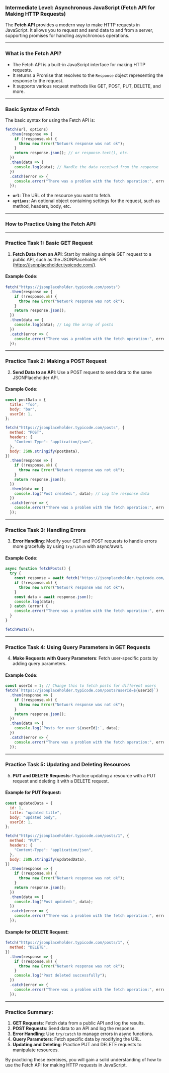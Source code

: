 ### **Intermediate Level: Asynchronous JavaScript (Fetch API for Making HTTP Requests)**

The **Fetch API** provides a modern way to make HTTP requests in JavaScript. It allows you to request and send data to and from a server, supporting promises for handling asynchronous operations.

---

### **What is the Fetch API?**

- The Fetch API is a built-in JavaScript interface for making HTTP requests.
- It returns a Promise that resolves to the `Response` object representing the response to the request.
- It supports various request methods like GET, POST, PUT, DELETE, and more.

---

### **Basic Syntax of Fetch**

The basic syntax for using the Fetch API is:

```javascript
fetch(url, options)
  .then(response => {
    if (!response.ok) {
      throw new Error("Network response was not ok");
    }
    return response.json(); // or response.text(), etc.
  })
  .then(data => {
    console.log(data); // Handle the data received from the response
  })
  .catch(error => {
    console.error("There was a problem with the fetch operation:", error);
  });
```

- **`url`**: The URL of the resource you want to fetch.
- **`options`**: An optional object containing settings for the request, such as method, headers, body, etc.

---

### **How to Practice Using the Fetch API:**

---

### **Practice Task 1: Basic GET Request**

1. **Fetch Data from an API**: Start by making a simple GET request to a public API, such as the JSONPlaceholder API (https://jsonplaceholder.typicode.com/).

#### **Example Code:**

```javascript
fetch("https://jsonplaceholder.typicode.com/posts")
  .then(response => {
    if (!response.ok) {
      throw new Error("Network response was not ok");
    }
    return response.json();
  })
  .then(data => {
    console.log(data); // Log the array of posts
  })
  .catch(error => {
    console.error("There was a problem with the fetch operation:", error);
  });
```

---

### **Practice Task 2: Making a POST Request**

2. **Send Data to an API**: Use a POST request to send data to the same JSONPlaceholder API.

#### **Example Code:**

```javascript
const postData = {
  title: "foo",
  body: "bar",
  userId: 1,
};

fetch("https://jsonplaceholder.typicode.com/posts", {
  method: "POST",
  headers: {
    "Content-Type": "application/json",
  },
  body: JSON.stringify(postData),
})
  .then(response => {
    if (!response.ok) {
      throw new Error("Network response was not ok");
    }
    return response.json();
  })
  .then(data => {
    console.log("Post created:", data); // Log the response data
  })
  .catch(error => {
    console.error("There was a problem with the fetch operation:", error);
  });
```

---

### **Practice Task 3: Handling Errors**

3. **Error Handling**: Modify your GET and POST requests to handle errors more gracefully by using `try/catch` with async/await.

#### **Example Code:**

```javascript
async function fetchPosts() {
  try {
    const response = await fetch("https://jsonplaceholder.typicode.com/posts");
    if (!response.ok) {
      throw new Error("Network response was not ok");
    }
    const data = await response.json();
    console.log(data);
  } catch (error) {
    console.error("There was a problem with the fetch operation:", error);
  }
}

fetchPosts();
```

---

### **Practice Task 4: Using Query Parameters in GET Requests**

4. **Make Requests with Query Parameters**: Fetch user-specific posts by adding query parameters.

#### **Example Code:**

```javascript
const userId = 1; // Change this to fetch posts for different users
fetch(`https://jsonplaceholder.typicode.com/posts?userId=${userId}`)
  .then(response => {
    if (!response.ok) {
      throw new Error("Network response was not ok");
    }
    return response.json();
  })
  .then(data => {
    console.log(`Posts for user ${userId}:`, data);
  })
  .catch(error => {
    console.error("There was a problem with the fetch operation:", error);
  });
```

---

### **Practice Task 5: Updating and Deleting Resources**

5. **PUT and DELETE Requests**: Practice updating a resource with a PUT request and deleting it with a DELETE request.

#### **Example for PUT Request:**

```javascript
const updatedData = {
  id: 1,
  title: "updated title",
  body: "updated body",
  userId: 1,
};

fetch("https://jsonplaceholder.typicode.com/posts/1", {
  method: "PUT",
  headers: {
    "Content-Type": "application/json",
  },
  body: JSON.stringify(updatedData),
})
  .then(response => {
    if (!response.ok) {
      throw new Error("Network response was not ok");
    }
    return response.json();
  })
  .then(data => {
    console.log("Post updated:", data);
  })
  .catch(error => {
    console.error("There was a problem with the fetch operation:", error);
  });
```

#### **Example for DELETE Request:**

```javascript
fetch("https://jsonplaceholder.typicode.com/posts/1", {
  method: "DELETE",
})
  .then(response => {
    if (!response.ok) {
      throw new Error("Network response was not ok");
    }
    console.log("Post deleted successfully");
  })
  .catch(error => {
    console.error("There was a problem with the fetch operation:", error);
  });
```

---

### **Practice Summary:**

1. **GET Requests**: Fetch data from a public API and log the results.
2. **POST Requests**: Send data to an API and log the response.
3. **Error Handling**: Use `try/catch` to manage errors in async functions.
4. **Query Parameters**: Fetch specific data by modifying the URL.
5. **Updating and Deleting**: Practice PUT and DELETE requests to manipulate resources.

By practicing these exercises, you will gain a solid understanding of how to use the Fetch API for making HTTP requests in JavaScript.